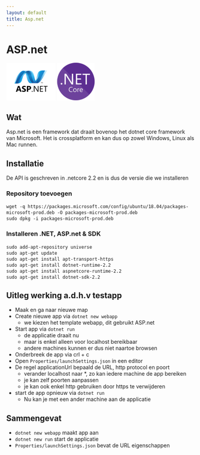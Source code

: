 ```yaml
---
layout: default
title: Asp.net
---
```


# ASP.net

![ASP.net](../../media/logo/asp.net.png)
![ASP.net](../../media/logo/dotnet.png)

## Wat
Asp.net is een framework dat draait bovenop het dotnet core framework van Microsoft. Het is crossplatform en kan dus op zowel Windows, Linux als Mac runnen.

## Installatie 
De API is geschreven in .netcore 2.2 en is dus de versie die we installeren 

### Repository toevoegen
```
wget -q https://packages.microsoft.com/config/ubuntu/18.04/packages-microsoft-prod.deb -O packages-microsoft-prod.deb
sudo dpkg -i packages-microsoft-prod.deb
```

### Installeren .NET, ASP.net & SDK
```
sudo add-apt-repository universe
sudo apt-get update
sudo apt-get install apt-transport-https
sudo apt-get install dotnet-runtime-2.2
sudo apt-get install aspnetcore-runtime-2.2
sudo apt-get install dotnet-sdk-2.2
```

## Uitleg werking a.d.h.v testapp
* Maak en ga naar nieuwe map
* Create nieuwe app via ```dotnet new webapp ```
    * we kiezen het template webapp, dit gebruikt ASP.net
* Start app via ```dotnet run```
    * de applicatie draait nu
    * maar is enkel alleen voor localhost bereikbaar
    * andere machines kunnen er dus niet naartoe browsen
* Onderbreek de app via crl + c
* Open ```Properties/launchSettings.json``` in een editor
* De regel applicationUrl bepaald de URL, http protocol en poort
    * verander localhost naar *, zo kan iedere machine de app bereiken 
    * je kan zelf poorten aanpassen
    * je kan ook enkel http gebruiken door https te verwijderen
* start de app opnieuw via ```dotnet run```
    * Nu kan je met een ander machine aan de applicatie

## Sammengevat
* ```dotnet new webapp``` maakt app aan
* ```dotnet new run``` start de applicatie
* ```Properties/launchSettings.json``` bevat de URL eigenschappen
